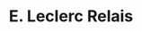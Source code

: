 ---
title: "E. Leclerc Relais"
url: /paris/e-leclerc-relais-avenue-de-flandre/
shop: avant-poste
---